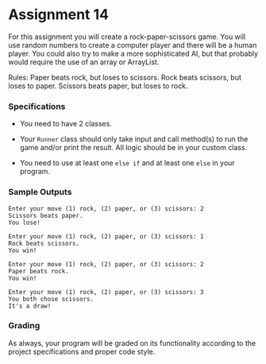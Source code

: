 # Assignment 14

For this assignment you will create a rock-paper-scissors game. You will use random
numbers to create a computer player and there will be a human player. You could also
try to make a more sophisticated AI, but that probably would require the use of an array or ArrayList.

Rules: Paper beats rock, but loses to scissors. Rock beats scissors, but loses to paper. Scissors beats paper, but loses to rock.

### Specifications

* You need to have 2 classes.

* Your `Runner` class should only take input and call method(s) to run the game and/or print the result. All logic
should be in your custom class.

* You need to use at least one `else if` and at least one `else` in your program.

### Sample Outputs
```
Enter your move (1) rock, (2) paper, or (3) scissors: 2
Scissors beats paper.
You lose!
```

```
Enter your move (1) rock, (2) paper, or (3) scissors: 1
Rock beats scissors.
You win!
```

```
Enter your move (1) rock, (2) paper, or (3) scissors: 2
Paper beats rock.
You win!
```

```
Enter your move (1) rock, (2) paper, or (3) scissors: 3
You both chose scissors.
It's a draw!
```

### Grading

As always, your program will be graded on its functionality according to the project specifications and proper code style.

